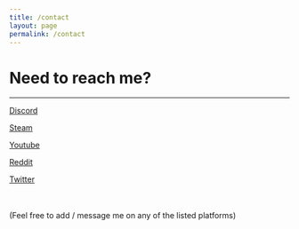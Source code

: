 ```yaml
---
title: /contact
layout: page
permalink: /contact
---
```


# Need to reach me?

---

<a href="https://discord.com/invite/snipeeey">Discord</a>

<a href="https://steamcommunity.com/profiles/76561198073455537/">Steam</a>

<a href="https://www.youtube.com/channel/UCODVhEMlXGa5XVjSVOK8mZw">Youtube</a>

<a href="https://www.reddit.com/user/str8snipe9/">Reddit</a>

<a href="https://twitter.com/SnipeeeyPC">Twitter</a>
  
 
<br /><br />(Feel free to add / message me on any of the listed platforms)
